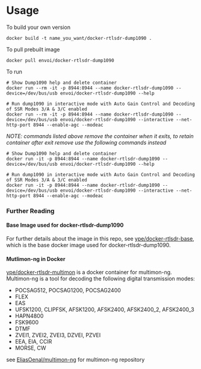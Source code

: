 # Usage

To build your own version

```
docker build -t name_you_want/docker-rtlsdr-dump1090 .
```

To pull prebuilt image

```
docker pull envoi/docker-rtlsdr-dump1090
```

To run

```
# Show Dump1090 help and delete container
docker run --rm -it -p 8944:8944 --name docker-rtlsdr-dump1090 --device=/dev/bus/usb envoi/docker-rtlsdr-dump1090 --help

# Run dump1090 in interactive mode with Auto Gain Control and Decoding of SSR Modes 3/A & 3/C enabled
docker run --rm -it -p 8944:8944 --name docker-rtlsdr-dump1090 --device=/dev/bus/usb envoi/docker-rtlsdr-dump1090 --interactive --net-http-port 8944 --enable-agc --modeac
```

*NOTE: commands listed above remove the container when it exits, to retain container after exit remove use the following commands instead*

```
# Show Dump1090 help and delete container
docker run -it -p 8944:8944 --name docker-rtlsdr-dump1090 --device=/dev/bus/usb envoi/docker-rtlsdr-dump1090 --help

# Run dump1090 in interactive mode with Auto Gain Control and Decoding of SSR Modes 3/A & 3/C enabled
docker run -it -p 8944:8944 --name docker-rtlsdr-dump1090 --device=/dev/bus/usb envoi/docker-rtlsdr-dump1090 --interactive --net-http-port 8944 --enable-agc --modeac
```

### Further Reading

#### Base Image used for docker-rtlsdr-dump1090
For further details about the image in this repo, see [ype/docker-rtlsdr-base](https://github.com/ype/docker-rtlsdr-base), which is the base docker image used for docker-rtlsdr-dump1090.

#### Mutlimon-ng in Docker

[ype/docker-rtlsdr-multimon](https://github.com/ype/docker-rtlsdr-multimon) is a docker container for multimon-ng. Multimon-ng is a tool for decoding the following digital transmission modes:

- POCSAG512, POCSAG1200, POCSAG2400
- FLEX
- EAS
- UFSK1200, CLIPFSK, AFSK1200, AFSK2400, AFSK2400_2, AFSK2400_3
- HAPN4800
- FSK9600
- DTMF
- ZVEI1, ZVEI2, ZVEI3, DZVEI, PZVEI
- EEA, EIA, CCIR
- MORSE, CW

see [EliasOenal/multimon-ng](https://github.com/EliasOenal/multimon-ng) for multimon-ng repository